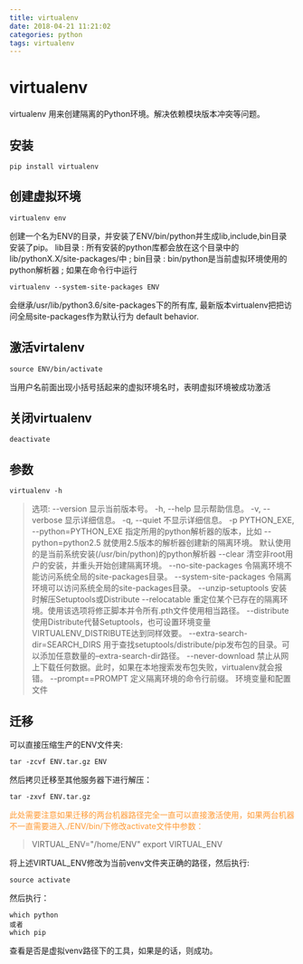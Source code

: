 ```yaml
---
title: virtualenv
date: 2018-04-21 11:21:02
categories: python
tags: virtualenv
---
```


# virtualenv
virtualenv 用来创建隔离的Python环境。解决依赖模块版本冲突等问题。
## 安装
```shell
pip install virtualenv
```
## 创建虚拟环境
```shell
virtualenv env
```
创建一个名为ENV的目录，并安装了ENV/bin/python并生成lib,include,bin目录安装了pip。
lib目录 : 所有安装的python库都会放在这个目录中的lib/pythonX.X/site-packages/中 ;
bin目录 : bin/python是当前虚拟环境使用的python解析器 ;
如果在命令行中运行
```shell
virtualenv --system-site-packages ENV
```
会继承/usr/lib/python3.6/site-packages下的所有库, 最新版本virtualenv把把访问全局site-packages作为默认行为
default behavior.

## 激活virtalenv
```shell
source ENV/bin/activate
```
当用户名前面出现小括号括起来的虚拟环境名时，表明虚拟环境被成功激活

## 关闭virtualenv
```shell
deactivate
```
## 参数
```shell
virtualenv -h
```
>选项:
--version
显示当前版本号。
-h, --help
显示帮助信息。
-v, --verbose
显示详细信息。
-q, --quiet
不显示详细信息。
-p PYTHON_EXE, --python=PYTHON_EXE
指定所用的python解析器的版本，比如 --python=python2.5 就使用2.5版本的解析器创建新的隔离环境。 默认使用的是当前系统安装(/usr/bin/python)的python解析器
--clear
清空非root用户的安装，并重头开始创建隔离环境。
--no-site-packages
令隔离环境不能访问系统全局的site-packages目录。
--system-site-packages
令隔离环境可以访问系统全局的site-packages目录。
--unzip-setuptools
安装时解压Setuptools或Distribute
--relocatable
重定位某个已存在的隔离环境。使用该选项将修正脚本并令所有.pth文件使用相当路径。
--distribute
使用Distribute代替Setuptools，也可设置环境变量VIRTUALENV_DISTRIBUTE达到同样效要。
--extra-search-dir=SEARCH_DIRS
用于查找setuptools/distribute/pip发布包的目录。可以添加任意数量的–extra-search-dir路径。
--never-download
禁止从网上下载任何数据。此时，如果在本地搜索发布包失败，virtualenv就会报错。
--prompt==PROMPT
定义隔离环境的命令行前缀。
环境变量和配置文件
>

## 迁移
可以直接压缩生产的ENV文件夹:
```shell
tar -zcvf ENV.tar.gz ENV
```
然后拷贝迁移至其他服务器下进行解压：
```shell
tar -zxvf ENV.tar.gz
```
<font color='FF9933'>此处需要注意如果迁移的两台机器路径完全一直可以直接激活使用，如果两台机器不一直需要进入./ENV/bin/下修改activate文件中参数：</font>
>VIRTUAL_ENV="/home/ENV"
export VIRTUAL_ENV

将上述VIRTUAL_ENV修改为当前venv文件夹正确的路径，然后执行:
```shell
source activate
```
然后执行：
```shell
which python
或者
which pip
```
查看是否是虚拟venv路径下的工具，如果是的话，则成功。
